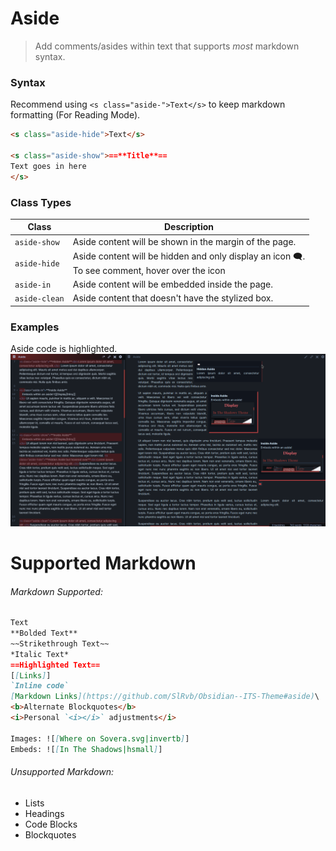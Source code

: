 # Aside
> Add comments/asides within text that supports _most_ markdown syntax.

### Syntax
Recommend using `<s class="aside-">Text</s>` to keep markdown formatting (For Reading Mode).

```markdown
<s class="aside-hide">Text</s>

<s class="aside-show">==**Title**==
Text goes in here
</s>
```

### Class Types

Class | Description |
---|---|
`aside-show` | Aside content will be shown in the margin of the page.
`aside-hide` | Aside content will be hidden and only display an icon 🗨.<br>To see comment, hover over the icon
`aside-in` | Aside content will be embedded inside the page.
`aside-clean` | Aside content that doesn't have the stylized box.

### Examples
Aside code is highlighted.
![](../Images/Aside-Snippet.png)

# Supported Markdown
###### Markdown Supported:
```md
Text
**Bolded Text**
~~Strikethrough Text~~
*Italic Text*
==Highlighted Text==
[[Links]]
`Inline code`
[Markdown Links](https://github.com/SlRvb/Obsidian--ITS-Theme#aside)\
<b>Alternate Blockquotes</b>
<i>Personal `<i></i>` adjustments</i>

Images: ![[Where on Sovera.svg|invertb]]
Embeds: ![[In The Shadows|hsmall]]
```

###### Unsupported Markdown:

-   Lists
-   Headings
-   Code Blocks
-   Blockquotes